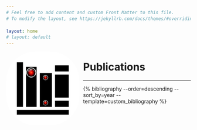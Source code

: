 ```yaml
---
# Feel free to add content and custom Front Matter to this file.
# To modify the layout, see https://jekyllrb.com/docs/themes/#overriding-theme-defaults

layout: home
# layout: default
---
```

<p align="center">
<img src="assets/img/portfolio/publications.png" alt="books" width="200" align="left" style="margin-right:10px; border-radius:80px" />
</p>

# Publications

---

{% bibliography --order=descending --sort_by=year --template=custom_bibliography %}



